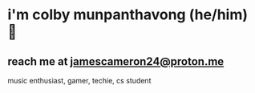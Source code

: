 # i'm colby munpanthavong (he/him) 🏇
## reach me at jamescameron24@proton.me
music enthusiast, gamer, techie, cs student

<!---
jamescameron727/jamescameron727 is a ✨ special ✨ repository because its `README.md` (this file) appears on your GitHub profile.
You can click the Preview link to take a look at your changes.
--->

